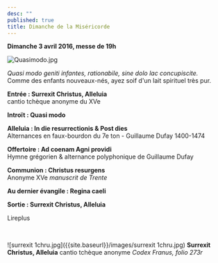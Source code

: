 ```yaml
---
desc: ""
published: true
title: Dimanche de la Miséricorde
---
```




**Dimanche 3 avril 2016, messe de 19h**

![Quasimodo.jpg]({{site.baseurl}}/images/Quasimodo.jpg)

*Quasi modo geniti infantes, rationabile, sine dolo lac concupiscite.*  
Comme des enfants nouveaux-nés, ayez soif d'un lait spirituel très pur.

**Entrée : Surrexit Christus, Alleluia**  
cantio tchèque anonyme du XVe

**Introït : Quasi modo**  

**Alleluia : In die resurrectionis & Post dies**  
Alternances en faux-bourdon du 7e ton - Guillaume Dufay 1400-1474

**Offertoire : Ad coenam Agni providi**  
Hymne grégorien & alternance polyphonique de Guillaume Dufay

**Communion : Christus resurgens**  
Anonyme XVe *manuscrit de Trente*  

**Au dernier évangile : Regina caeli**

**Sortie : Surrexit Christus, Alleluia**

Lireplus

&nbsp;

![surrexit 1chru.jpg]({{site.baseurl}}/images/surrexit 1chru.jpg)
**Surrexit Christus, Alleluia** cantio tchèque anonyme *Codex Franus, folio 273r*
